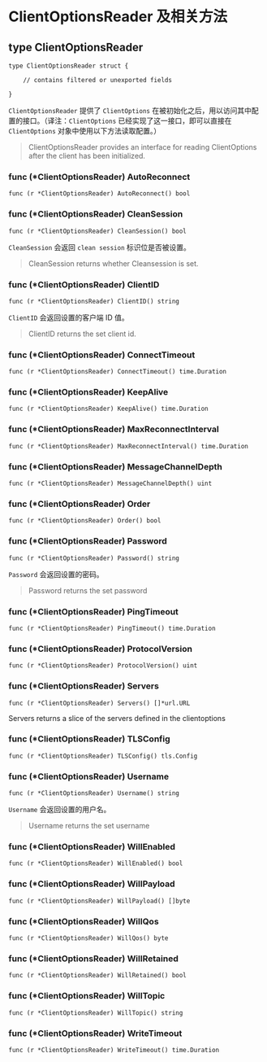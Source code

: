 # ClientOptionsReader 及相关方法

## type ClientOptionsReader

```
type ClientOptionsReader struct {

    // contains filtered or unexported fields

}
```

`ClientOptionsReader` 提供了 `ClientOptions` 在被初始化之后，用以访问其中配置的接口。（译注：`ClientOptions` 已经实现了这一接口，即可以直接在 `ClientOptions` 对象中使用以下方法读取配置。）

> ClientOptionsReader provides an interface for reading ClientOptions after the client has been initialized.

### func \(\*ClientOptionsReader\) AutoReconnect

```
func (r *ClientOptionsReader) AutoReconnect() bool
```

### func \(\*ClientOptionsReader\) CleanSession

```
func (r *ClientOptionsReader) CleanSession() bool
```

`CleanSession` 会返回 `clean session` 标识位是否被设置。

> CleanSession returns whether Cleansession is set.

### func \(\*ClientOptionsReader\) ClientID

```
func (r *ClientOptionsReader) ClientID() string
```

`ClientID` 会返回设置的客户端 ID 值。

> ClientID returns the set client id.

### func \(\*ClientOptionsReader\) ConnectTimeout

```
func (r *ClientOptionsReader) ConnectTimeout() time.Duration
```

### func \(\*ClientOptionsReader\) KeepAlive

```
func (r *ClientOptionsReader) KeepAlive() time.Duration
```

### func \(\*ClientOptionsReader\) MaxReconnectInterval

```
func (r *ClientOptionsReader) MaxReconnectInterval() time.Duration
```

### func \(\*ClientOptionsReader\) MessageChannelDepth

```
func (r *ClientOptionsReader) MessageChannelDepth() uint
```

### func \(\*ClientOptionsReader\) Order

```
func (r *ClientOptionsReader) Order() bool
```

### func \(\*ClientOptionsReader\) Password

```
func (r *ClientOptionsReader) Password() string
```

`Password` 会返回设置的密码。

> Password returns the set password

### func \(\*ClientOptionsReader\) PingTimeout

```
func (r *ClientOptionsReader) PingTimeout() time.Duration
```

### func \(\*ClientOptionsReader\) ProtocolVersion

```
func (r *ClientOptionsReader) ProtocolVersion() uint
```

### func \(\*ClientOptionsReader\) Servers

```
func (r *ClientOptionsReader) Servers() []*url.URL
```

Servers returns a slice of the servers defined in the clientoptions

### func \(\*ClientOptionsReader\) TLSConfig

```
func (r *ClientOptionsReader) TLSConfig() tls.Config
```

### func \(\*ClientOptionsReader\) Username

```
func (r *ClientOptionsReader) Username() string
```

`Username` 会返回设置的用户名。

> Username returns the set username

### func \(\*ClientOptionsReader\) WillEnabled

```
func (r *ClientOptionsReader) WillEnabled() bool
```

### func \(\*ClientOptionsReader\) WillPayload

```
func (r *ClientOptionsReader) WillPayload() []byte
```

### func \(\*ClientOptionsReader\) WillQos

```
func (r *ClientOptionsReader) WillQos() byte
```

### func \(\*ClientOptionsReader\) WillRetained

```
func (r *ClientOptionsReader) WillRetained() bool
```

### func \(\*ClientOptionsReader\) WillTopic

```
func (r *ClientOptionsReader) WillTopic() string
```

### func \(\*ClientOptionsReader\) WriteTimeout

```
func (r *ClientOptionsReader) WriteTimeout() time.Duration
```



